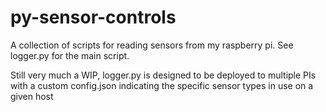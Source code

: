 # py-sensor-controls
A collection of scripts for reading sensors from my raspberry pi.
See logger.py for the main script.

Still very much a WIP, logger.py is designed to be deployed to multiple PIs with a custom config.json indicating the specific sensor types in use on a given host
